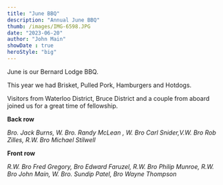 ```yaml
---
title: "June BBQ"
description: "Annual June BBQ"
thumb: /images/IMG-6598.JPG
date: "2023-06-20"
author: "John Main"
showDate : true
heroStyle: "big"
---
```


June is our Bernard Lodge BBQ.

This year we had Brisket, Pulled Pork, Hamburgers and Hotdogs.

Visitors from Waterloo District, Bruce District and a couple from aboard joined us for a great time of fellowship.

**Back row**

*Bro. Jack Burns, W. Bro. Randy McLean , W. Bro Carl Snider,V.W. Bro Rob Zilles, R.W. Bro Michael Stilwell*

**Front row**

*R.W. Bro Fred Gregory, Bro Edward Faruzel, R.W. Bro Philip Munroe, R.W. Bro John Main, W. Bro. Sundip Patel, Bro Wayne Thompson*